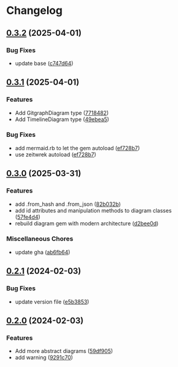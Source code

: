 # Changelog

## [0.3.2](https://github.com/seuros/diagram-ruby/compare/diagram/v0.3.1...diagram/v0.3.2) (2025-04-01)


### Bug Fixes

* update base ([c747d64](https://github.com/seuros/diagram-ruby/commit/c747d64d48393a20b6d4a583d6534325a38e2988))

## [0.3.1](https://github.com/seuros/diagram-ruby/compare/diagram/v0.3.0...diagram/v0.3.1) (2025-04-01)


### Features

* Add GitgraphDiagram type ([7718482](https://github.com/seuros/diagram-ruby/commit/77184820be127a6ca681cf1f0f68697ac0ab776f))
* Add TimelineDiagram type ([49ebea5](https://github.com/seuros/diagram-ruby/commit/49ebea5901239d7427b14d6324f9829b230a56f2))


### Bug Fixes

* add mermaid.rb to let the gem autoload ([ef728b7](https://github.com/seuros/diagram-ruby/commit/ef728b77a4a81457e58d2c85a75fdd2b0d1b3eaa))
* use zeitwrek autoload ([ef728b7](https://github.com/seuros/diagram-ruby/commit/ef728b77a4a81457e58d2c85a75fdd2b0d1b3eaa))

## [0.3.0](https://github.com/seuros/diagram-ruby/compare/diagram/v0.2.1...diagram/v0.3.0) (2025-03-31)


### Features

* add .from_hash and .from_json ([82b032b](https://github.com/seuros/diagram-ruby/commit/82b032b8f4a4bb8f9d85f462de26a6a0d7d775a7))
* add id attributes and manipulation methods to diagram classes ([57fe4d4](https://github.com/seuros/diagram-ruby/commit/57fe4d4f17c585b7b8262df243fee0e2df6f668b))
* rebuild diagram gem with modern architecture ([d2bee0d](https://github.com/seuros/diagram-ruby/commit/d2bee0d18a4f1759190b9597d89c8dc2deb90d83))


### Miscellaneous Chores

* update gha ([ab6fb64](https://github.com/seuros/diagram-ruby/commit/ab6fb6411a3a7267b272d7af72533c8041b1fd1d))

## [0.2.1](https://github.com/seuros/diagram-ruby/compare/diagram/v0.2.0...diagram/v0.2.1) (2024-02-03)


### Bug Fixes

* update version file ([e5b3853](https://github.com/seuros/diagram-ruby/commit/e5b385353a8d0fd6c904d65f276db481dd39793d))

## [0.2.0](https://github.com/seuros/diagram-ruby/compare/diagram-v0.0.1...diagram/v0.2.0) (2024-02-03)


### Features

* Add more abstract diagrams ([59df905](https://github.com/seuros/diagram-ruby/commit/59df90526f6e7168f66968c929ede42d97729cd2))
* add warning ([9291c70](https://github.com/seuros/diagram-ruby/commit/9291c70987a4855f64254240ec285240cd2b9987))

